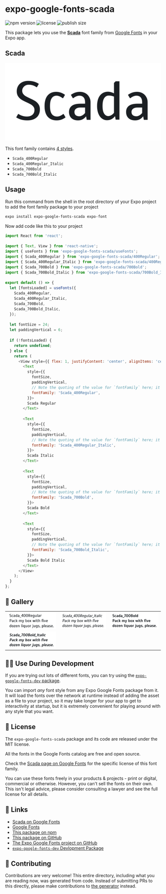 # expo-google-fonts-scada

![npm version](https://flat.badgen.net/npm/v/expo-google-fonts-scada)
![license](https://flat.badgen.net/github/license/expo/google-fonts)
![publish size](https://flat.badgen.net/packagephobia/install/expo-google-fonts-scada)

This package lets you use the [**Scada**](https://fonts.google.com/specimen/Scada) font family from [Google Fonts](https://fonts.google.com/) in your Expo app.

## Scada

![Scada](./font-family.png)

This font family contains [4 styles](#-gallery).

- `Scada_400Regular`
- `Scada_400Regular_Italic`
- `Scada_700Bold`
- `Scada_700Bold_Italic`

## Usage

Run this command from the shell in the root directory of your Expo project to add the font family package to your project
```sh
expo install expo-google-fonts-scada expo-font
```

Now add code like this to your project
```js
import React from 'react';

import { Text, View } from 'react-native';
import { useFonts } from 'expo-google-fonts-scada/useFonts';
import { Scada_400Regular } from 'expo-google-fonts-scada/400Regular';
import { Scada_400Regular_Italic } from 'expo-google-fonts-scada/400Regular_Italic';
import { Scada_700Bold } from 'expo-google-fonts-scada/700Bold';
import { Scada_700Bold_Italic } from 'expo-google-fonts-scada/700Bold_Italic';

export default () => {
  let [fontsLoaded] = useFonts({
    Scada_400Regular,
    Scada_400Regular_Italic,
    Scada_700Bold,
    Scada_700Bold_Italic,
  });

  let fontSize = 24;
  let paddingVertical = 6;

  if (!fontsLoaded) {
    return undefined;
  } else {
    return (
      <View style={{ flex: 1, justifyContent: 'center', alignItems: 'center' }}>
        <Text
          style={{
            fontSize,
            paddingVertical,
            // Note the quoting of the value for `fontFamily` here; it expects a string!
            fontFamily: 'Scada_400Regular',
          }}>
          Scada Regular
        </Text>

        <Text
          style={{
            fontSize,
            paddingVertical,
            // Note the quoting of the value for `fontFamily` here; it expects a string!
            fontFamily: 'Scada_400Regular_Italic',
          }}>
          Scada Italic
        </Text>

        <Text
          style={{
            fontSize,
            paddingVertical,
            // Note the quoting of the value for `fontFamily` here; it expects a string!
            fontFamily: 'Scada_700Bold',
          }}>
          Scada Bold
        </Text>

        <Text
          style={{
            fontSize,
            paddingVertical,
            // Note the quoting of the value for `fontFamily` here; it expects a string!
            fontFamily: 'Scada_700Bold_Italic',
          }}>
          Scada Bold Italic
        </Text>
      </View>
    );
  }
};

```

## 🔡 Gallery


||||
|-|-|-|
|![Scada_400Regular](.//400Regular/Scada_400Regular.ttf.png)|![Scada_400Regular_Italic](.//400Regular_Italic/Scada_400Regular_Italic.ttf.png)|![Scada_700Bold](.//700Bold/Scada_700Bold.ttf.png)||
|![Scada_700Bold_Italic](.//700Bold_Italic/Scada_700Bold_Italic.ttf.png)||||


## 👩‍💻 Use During Development

If you are trying out lots of different fonts, you can try using the [`expo-google-fonts-dev` package](https://github.com/freeboub/google-fonts/tree/master/font-packages/dev#readme).

You can import *any* font style from any Expo Google Fonts package from it. It will load the fonts
over the network at runtime instead of adding the asset as a file to your project, so it may take longer
for your app to get to interactivity at startup, but it is extremely convenient
for playing around with any style that you want.

## 📖 License

The `expo-google-fonts-scada` package and its code are released under the MIT license.

All the fonts in the Google Fonts catalog are free and open source.

Check the [Scada page on Google Fonts](https://fonts.google.com/specimen/Scada) for the specific license of this font family.

You can use these fonts freely in your products & projects - print or digital, commercial or otherwise. However, you can't sell the fonts on their own. This isn't legal advice, please consider consulting a lawyer and see the full license for all details.

## 🔗 Links

- [Scada on Google Fonts](https://fonts.google.com/specimen/Scada)
- [Google Fonts](https://fonts.google.com/)
- [This package on npm](https://www.npmjs.com/package/expo-google-fonts-scada)
- [This package on GitHub](https://github.com/freeboub/google-fonts/tree/master/font-packages/scada)
- [The Expo Google Fonts project on GitHub](https://github.com/freeboub/google-fonts)
- [`expo-google-fonts-dev` Devlopment Package](https://github.com/freeboub/google-fonts/tree/master/font-packages/dev)

## 🤝 Contributing

Contributions are very welcome! This entire directory, including what you are reading now, was generated from code. Instead of submitting PRs to this directly, please make contributions to [the generator](https://github.com/freeboub/google-fonts/tree/master/packages/generator) instead.
